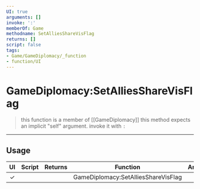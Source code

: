 ```yaml
---
UI: true
arguments: []
invoke: ':'
memberOf: Game
methodname: SetAlliesShareVisFlag
returns: []
script: false
tags:
- Game/GameDiplomacy/_function
- function/UI
---
```

# GameDiplomacy:SetAlliesShareVisFlag
> this function is a member of [[GameDiplomacy]]
> this method expects an implicit "self" argument. invoke it with `:`
-----
## Usage
|  UI | Script | Returns | Function | Arguments |
|:---:|:------:|-------:|:--------:|:---------|
|✓| ||GameDiplomacy:SetAlliesShareVisFlag||
